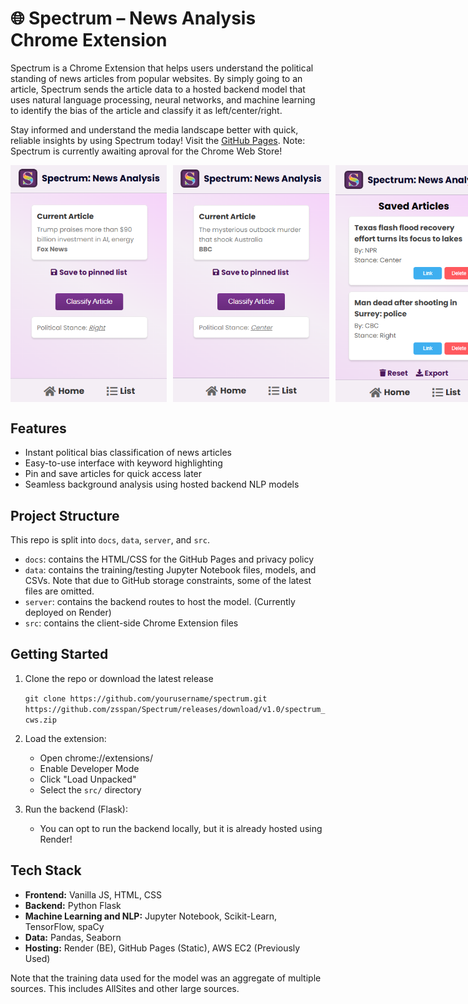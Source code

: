 # 🌐 Spectrum – News Analysis Chrome Extension

Spectrum is a Chrome Extension that helps users understand the political standing of news articles from popular websites. By simply going to an article, Spectrum sends the article data to a hosted backend model that uses natural language processing, neural networks, and machine learning to identify the bias of the article and classify it as left/center/right.

Stay informed and understand the media landscape better with quick, reliable insights by using Spectrum today!
Visit the [GitHub Pages](https://zsspan.github.io/Spectrum/). 
Note: Spectrum is currently awaiting aproval for the Chrome Web Store!

<div style="display: flex; gap: 10px;">
  <img src="./.pic/spectrum_right.png" alt="Spectrum Right" width="250"/>
  <img src="./.pic/spectrum_center.png" alt="Spectrum Left" width="250"/>
  <img src="./.pic/spectrum_list.png" alt="Spectrum List" width="250"/>
</div>



Features
--------

- Instant political bias classification of news articles
- Easy-to-use interface with keyword highlighting
- Pin and save articles for quick access later
- Seamless background analysis using hosted backend NLP models


Project Structure
-----------------

This repo is split into `docs`, `data`, `server`, and `src`.

- `docs`: contains the HTML/CSS for the GitHub Pages and privacy policy
- `data`: contains the training/testing Jupyter Notebook files, models, and CSVs. Note that due to GitHub storage constraints, some of the latest files are omitted.
- `server`: contains the backend routes to host the model. (Currently deployed on Render)
-  `src`: contains the client-side Chrome Extension files


Getting Started
---------------

1. Clone the repo or download the latest release

   ```git clone https://github.com/yourusername/spectrum.git```
   ```https://github.com/zsspan/Spectrum/releases/download/v1.0/spectrum_cws.zip```

3. Load the extension:

   - Open chrome://extensions/
   - Enable Developer Mode
   - Click "Load Unpacked"
   - Select the `src/` directory

4. Run the backend (Flask):
   - You can opt to run the backend locally, but it is already hosted using Render!


Tech Stack
-------

- **Frontend:** Vanilla JS, HTML, CSS
- **Backend:** Python Flask
- **Machine Learning and NLP:** Jupyter Notebook, Scikit-Learn, TensorFlow, spaCy
- **Data:** Pandas, Seaborn
- **Hosting:** Render (BE), GitHub Pages (Static), AWS EC2 (Previously Used)

Note that the training data used for the model was an aggregate of multiple sources. This includes AllSites and other large sources.
